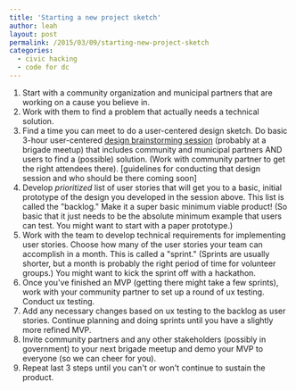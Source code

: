```yaml
---
title: 'Starting a new project sketch'
author: leah
layout: post
permalink: /2015/03/09/starting-new-project-sketch
categories:
  - civic hacking
  - code for dc
---
```


1. Start with a community organization and municipal partners that are working on a cause you believe in.
1. Work with them to find a problem that actually needs a technical solution.
1. Find a time you can meet to do a user-centered design sketch. Do basic 3-hour user-centered [design brainstorming session](https://project-open-data.cio.gov/engagement/#brainstorming-session) (probably at a brigade meetup) that includes community and municipal partners AND users to find a (possible) solution. (Work with community partner to get the right attendees there). [guidelines for conducting that design session and who should be there coming soon]
1. Develop *prioritized* list of user stories that will get you to a basic, initial prototype of the design you developed in the session above. This list is called the "backlog." Make it a super basic minimum viable product! (So basic that it just needs to be the absolute minimum example that users can test. You might want to start with a paper prototype.)
1. Work with the team to develop technical requirements for implementing user stories. Choose how many of the user stories your team can accomplish in a month. This is called a "sprint." (Sprints are usually shorter, but a month is probably the right period of time for volunteer groups.) You might want to kick the sprint off with a hackathon.
1. Once you've finished an MVP (getting there might take a few sprints), work with your community partner to set up a round of ux testing. Conduct ux testing.
1. Add any necessary changes based on ux testing to the backlog as user stories. Continue planning and doing sprints until you have a slightly more refined MVP.
1. Invite community partners and any other stakeholders (possibly in government) to your next brigade meetup and demo your MVP to everyone (so we can cheer for you). 
1. Repeat last 3 steps until you can't or won't continue to sustain the product.
